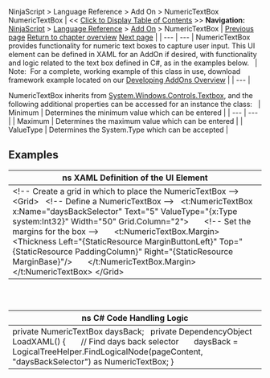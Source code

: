 ﻿
NinjaScript \> Language Reference \> Add On \> NumericTextBox
NumericTextBox
| \<\< [Click to Display Table of Contents](numerictextbox.md) \>\> **Navigation:**     [NinjaScript](ninjascript-1.md) \> [Language Reference](language_reference_wip-1.md) \> [Add On](add_on-1.md) \> NumericTextBox | [Previous page](ntwindow-1.md) [Return to chapter overview](add_on-1.md) [Next page](onwindowcreated-1.md) |
| --- | --- |
NumericTextBox provides functionality for numeric text boxes to capture user input. This UI element can be defined in XAML for an AddOn if desired, with functionality and logic related to the text box defined in C\#, as in the examples below.
 
| Note:  For a complete, working example of this class in use, download framework example located on our [Developing AddOns Overview](developing_add_ons-1.md) |
| --- |

NumericTextBox inherits from [System.Windows.Controls.Textbox](https://msdn.microsoft.com/en-us/library/system.windows.controls.textbox(v=vs.110).aspx), and the following additional properties can be accessed for an instance the class:
 
| Minimum | Determines the minimum value which can be entered |
| --- | --- |
| Maximum | Determines the maximum value which can be entered |
| ValueType | Determines the System.Type which can be accepted |

## 
## 
## Examples
| ns XAML Definition of the UI Element |
| --- |
| \<!\-\- Create a grid in which to place the NumericTextBox \-\-\> \<Grid\>    \<!\-\- Define a NumericTextBox \-\-\>    \<t:NumericTextBox x:Name\="daysBackSelector" Text\="5" ValueType\="{x:Type system:Int32}" Width\="50" Grid.Column\="2"\>        \<!\-\- Set the margins for the box \-\-\>        \<t:NumericTextBox.Margin\>            \<Thickness Left\="{StaticResource MarginButtonLeft}" Top\="{StaticResource PaddingColumn}" Right\="{StaticResource MarginBase}"/\>        \</t:NumericTextBox.Margin\>    \</t:NumericTextBox\> \</Grid\> |

 
## 
| ns C\# Code Handling Logic |
| --- |
| private NumericTextBox daysBack;   private DependencyObject LoadXAML() {        // Find days back selector        daysBack \= LogicalTreeHelper.FindLogicalNode(pageContent, "daysBackSelector") as NumericTextBox; } |
